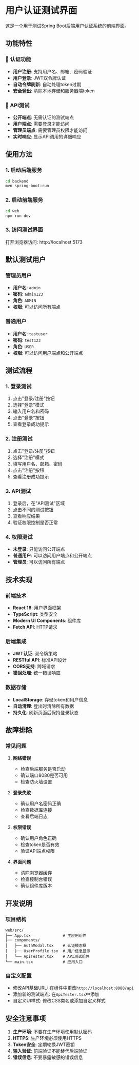 # 用户认证测试界面

这是一个用于测试Spring Boot后端用户认证系统的前端界面。

## 功能特性

### 🔐 认证功能
- **用户注册**: 支持用户名、邮箱、密码验证
- **用户登录**: JWT双令牌认证
- **自动令牌刷新**: 自动处理token过期
- **安全登出**: 清除本地存储和服务器端token

### 🧪 API测试
- **公开端点**: 无需认证的测试端点
- **用户端点**: 需要登录才能访问
- **管理员端点**: 需要管理员权限才能访问
- **实时响应**: 显示API调用的详细响应

## 使用方法

### 1. 启动后端服务
```bash
cd backend
mvn spring-boot:run
```

### 2. 启动前端服务
```bash
cd web
npm run dev
```

### 3. 访问测试界面
打开浏览器访问: http://localhost:5173

## 默认测试用户

### 管理员用户
- **用户名**: `admin`
- **密码**: `admin123`
- **角色**: `ADMIN`
- **权限**: 可以访问所有端点

### 普通用户
- **用户名**: `testuser`
- **密码**: `test123`
- **角色**: `USER`
- **权限**: 可以访问用户端点和公开端点

## 测试流程

### 1. 登录测试
1. 点击"登录/注册"按钮
2. 选择"登录"模式
3. 输入用户名和密码
4. 点击"登录"按钮
5. 查看登录成功提示

### 2. 注册测试
1. 点击"登录/注册"按钮
2. 选择"注册"模式
3. 填写用户名、邮箱、密码
4. 点击"注册"按钮
5. 查看注册成功提示

### 3. API测试
1. 登录后，在"API测试"区域
2. 点击不同的测试按钮
3. 查看响应结果
4. 验证权限控制是否正常

### 4. 权限测试
- **未登录**: 只能访问公开端点
- **普通用户**: 可以访问用户端点和公开端点
- **管理员**: 可以访问所有端点

## 技术实现

### 前端技术
- **React 18**: 用户界面框架
- **TypeScript**: 类型安全
- **Modern UI Components**: 组件库
- **Fetch API**: HTTP请求

### 后端集成
- **JWT认证**: 双令牌策略
- **RESTful API**: 标准API设计
- **CORS支持**: 跨域请求
- **错误处理**: 统一错误响应

### 数据存储
- **LocalStorage**: 存储token和用户信息
- **自动清理**: 登出时清除所有数据
- **持久化**: 刷新页面后保持登录状态

## 故障排除

### 常见问题

1. **网络错误**
   - 检查后端服务是否启动
   - 确认端口8080是否可用
   - 检查防火墙设置

2. **登录失败**
   - 确认用户名密码正确
   - 检查数据库连接
   - 查看后端日志

3. **权限错误**
   - 确认用户角色正确
   - 检查token是否有效
   - 验证API端点权限

4. **界面问题**
   - 清除浏览器缓存
   - 检查控制台错误
   - 确认组件库版本

## 开发说明

### 项目结构
```
web/src/
├── App.tsx              # 主应用组件
├── components/
│   ├── AuthModal.tsx    # 认证模态框
│   ├── UserProfile.tsx  # 用户信息显示
│   └── ApiTester.tsx    # API测试组件
└── main.tsx             # 应用入口
```

### 自定义配置
- 修改API基础URL: 在组件中更改`http://localhost:8080/api`
- 添加新的测试端点: 在`ApiTester.tsx`中添加
- 自定义UI样式: 修改CSS类名或添加自定义样式

## 安全注意事项

1. **生产环境**: 不要在生产环境使用默认密码
2. **HTTPS**: 生产环境必须使用HTTPS
3. **Token安全**: 定期轮换JWT密钥
4. **输入验证**: 前端验证不能替代后端验证
5. **错误信息**: 不要暴露敏感的错误信息
